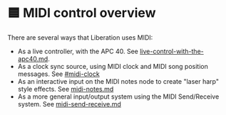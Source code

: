 # 🟦 MIDI control overview

There are several ways that Liberation uses MIDI:&#x20;

* As a live controller, with the APC 40. See [live-control-with-the-apc40.md](live-control-with-the-apc40.md "mention").
* As a clock sync source, using MIDI clock and MIDI song position messages. See [#midi-clock](../tempo-synchronisation.md#midi-clock "mention")
* As an interactive input on the MIDI notes node to create "laser harp" style effects. See  [midi-notes.md](../clip-editor/operator-nodes/midi-notes.md "mention")
* As a more general input/output system using the MIDI Send/Receive system. See  [midi-send-receive.md](midi-send-receive.md "mention")
